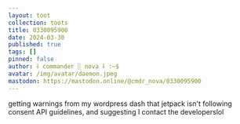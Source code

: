 ```yaml
---
layout: toot
collection: toots
title: 0330095900
date: 2024-03-30
published: true
tags: []
pinned: false
author: ⸸ commander ░ nova ⸸ :~$
avatar: /img/avatar/daemon.jpeg
mastodon: https://mastodon.online/@cmdr_nova/0330095900
---
```


getting warnings from my wordpress dash that jetpack isn't following consent API guidelines, and suggesting I contact the developerslol
